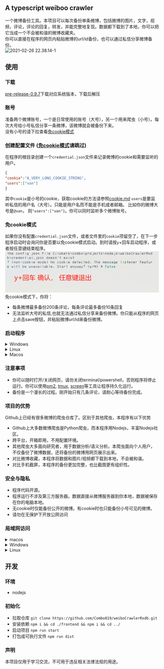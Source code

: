 ## A typescript weiboo crawler
一个微博备份工具。本项目可以每次备份单条微博，包括微博的图片，文字，视频，评论，评论的回复，转发，并能完整地复现。数据都下载到了本地，你可以把它当成一个不会被和谐的微博收藏夹。  
你可以直接在程序的网页内粘贴微博的url/id备份，也可以通过私信分享微博备份。  
![2021-02-26 22.38.14-1](https://raw.githubusercontent.com/kang-ut/picbed/master/img/2021-02-26%2022.38.14-1.gif)
## 使用
### 下载
[pre-release-0.9.7](https://github.com/Combo819/weiboCrawlerRxdb/releases/tag/0.9.7)下载对应系统版本，下载后解压
### 账号 
准备两个微博账号，一个是日常使用的账号（大号），另一个用来爬虫（小号）。每次大号给小号私信分享一条微博，该微博就会被备份下来。  
没有小号的请下拉查看[免cookie模式](#免cookie模式)
### 创建配置文件 ([免cookie模式](#免cookie模式)请跳过)
在程序的根目录创建一个`credential.json`文件来记录微博的cookie和需要监听的用户。
```json
{
"cookie":"A_VERY_LONG_COOKIE_STRING",
"users":["van"]
}
```
其中`cookie`是小号的cookie，获取cookie的方法请参照[cookie.md](https://github.com/dataabc/weiboSpider/blob/master/docs/cookie.md)
`users`是要监听私信的用户名（大号）。只能是用户名而不能是手机或者邮箱。 比如你的微博大号是`@van`， 则`"users":["van"]`。你可以同时监听多个微博账号。

### 免cookie模式
如果你没有配置`credential.json`文件，或者文件里的`cookie`项留空了，在下一步程序启动时会询问你是否要以免cookie模式启动。到时请按`y`+回车启动程序，或者按任意键结束程序。  
![20210301173435](https://raw.githubusercontent.com/kang-ut/picbed/master/img/20210301173435.png)  
免cookie模式下，你将：
+ 每条微博最多备份200条评论，每条评论最多备份10条回复
+ 无法监听大号的私信,也就无法通过私信分享来备份微博。你只能从程序的网页上点击save按钮，并粘贴微博url/id来备份微博。

### 启动程序
<details><summary>Windows</summary>

+ 打开程序所在目录，在地址栏输入`powershell`按下回车
![20210224232313](https://raw.githubusercontent.com/kang-ut/picbed/master/img/20210224232313.png)
+ 右键点击左上角powershell图标，点属性，关闭快速编辑模式，以防止程序假死
![20210224232540](https://raw.githubusercontent.com/kang-ut/picbed/master/img/20210224232540.png)
+ 在powershell输入` .\weiboCrawlerTs-win.exe`,回车。如果你没有配置cookie，程序会问你是否进入免cookie模式。按`y`+ 回车确认，否则按任意键退出。
+ 程序启动后会自动打开浏览器。如果没有自动打开，则手动打开浏览器并进入`http://localhost:5000`（默认5000，以powershell显示为准）
![20210224232938](https://raw.githubusercontent.com/kang-ut/picbed/master/img/20210224232938.png)
![20200926160706](https://raw.githubusercontent.com/kang-ut/picbed/master/img/20200926160706.png)
+ 第一次运行会弹出防火墙提示，如果你想要局域网访问，选中专有网络然后点击允许访问。  
![20210301223135](https://raw.githubusercontent.com/kang-ut/picbed/master/img/20210301223135.png)
+ 进入程序网页后，点击左上角的save按钮，在弹出的输入框中输入微博的url或者ID。如果你配置了cookie，在程序启动两分钟后私信分享一条微博给小号，程序会监听user列表中的私信，一旦接收到微博分享，就会自动开始备份。微博备份成功后要刷新页面才能看到新备份的微博。
</details>

<details><summary>Linux</summary>

+ 在terminal进入程序所在的目录，
+ 首次运行如果没有运行权限，先输入`chmod +x ./weiboCrawlerTs-linux`修改权限
+ 运行`./weiboCrawlerTs-linux`。如果你没有配置cookie，程序会问你是否进入免cookie模式。按`y`+ 回车确认，否则按任意键退出。
+ 程序启动后会自动打开浏览器。如果没有自动打开，则手动打开浏览器并进入`http://localhost:5000`（默认5000，以terminal显示为准）
+ 进入程序网页后，点击左上角的save按钮，在弹出的输入框中输入微博的url或者ID。如果你配置了cookie，在程序启动两分钟后私信分享一条微博给小号，程序会监听user列表中的私信，一旦接收到微博分享，就会自动开始备份。微博备份成功后要刷新页面才能看到新备份的微博。
</details>

<details><summary>Macos</summary>

+ 右键点击程序所在目录，点选 服务->新建位于文件夹地终端标签页.
  ![20210228164646](https://raw.githubusercontent.com/kang-ut/picbed/master/img/20210228164646.png)
+ 输入`chmod +x ./weiboCrawlerTs-macos`, 回车(第一次运行才需要)
+ 输入`./weiboCrawlerTs-macos`，回车，启动程序。如果你没有配置cookie，程序会问你是否进入免cookie模式。按`y`+ `return`确认，否则按任意键退出。
![mac-terminal](https://raw.githubusercontent.com/kang-ut/picbed/master/img/mac-terminal.png)
+ 程序启动后会自动打开浏览器。如果没有自动打开，则手动打开浏览器并进入`http://localhost:5000`（默认5000，以terminal显示为准）   
![20200926160706](https://raw.githubusercontent.com/kang-ut/picbed/master/img/20200926160706.png)
+ 第一次运行可能会弹出防火墙提示，如果你希望在局域网内访问程序的网页，点击允许。
+ 进入程序网页后，点击左上角的save按钮，在弹出的输入框中输入微博的url或者ID。如果你配置了cookie，在程序启动两分钟后私信分享一条微博给小号，程序会监听user列表中的私信，一旦接收到微博分享，就会自动开始备份。微博备份成功后要刷新页面才能看到新备份的微博。
</details>


### 注意事项
+ 你可以随时打开/关闭网页，请勿关闭terminal/powershell，否则程序将停止运行。你可以使用[pm2](https://pm2.keymetrics.io/docs/usage/quick-start/), [tmux](https://github.com/tmux/tmux), [screen](https://www.gnu.org/software/screen/manual/screen.html)等工具让程序持久化运行。
+ 备份是一个漫长的过程。刚开始只有几条评论，请耐心等待备份完成。

### 项目的优势
Github上已经有很多微博的爬虫仓库了。区别于其他爬虫，本程序有以下优势
+ Github上大多数微博爬虫是Python爬虫，而本程序用Nodejs，丰富Nodejs社区。
+ 跨平台，开箱即用，不用配置环境。
+ 其他爬虫大多面向研究者，用于数据分析/语义分析。本爬虫面向个人用户，不仅备份了微博数据，还将备份的微博用网页展示出来。
+ 对比微博收藏，本程序将数据和图片/视频都下载到本地，不会被和谐。
+ 对比手机截屏，本程序的备份更加完整，也比截图更有组织性。

### 安全与隐私
+ 程序代码开源。
+ 程序运行不涉及第三方服务器。数据直接从微博服务器到你本地，数据被保存在你的电脑本地。
+ 无cookie时仅能备份公开的微博。有cookie时也只能备份小号可见的微博。
+ 请勿在无保护下开放公网访问

### 局域网访问

<details><summary>macos</summary>

+ 查找局域网下本机的ip地址。点wifi图标-> 网络偏好设置。图中的`192.168.2.18`就是本机在局域网中的ip地址
![ip](https://raw.githubusercontent.com/kang-ut/picbed/master/img/ip.png)
+ 在局域网的其他设备下打开浏览器，尝试访问`http://${ip4}:5000`。其中`${ip}`替换为你查到的ip4地址。比如上图中是`http://192.168.2.20:5000`。如果网页加载成功，则大功告成。否则下一步
+ 点击系统偏好设置->安全性与隐私
![setting](https://raw.githubusercontent.com/kang-ut/picbed/master/img/setting.png)
+ 点击防火墙，点左下角解锁，点击防火墙选项
![firewall](https://raw.githubusercontent.com/kang-ut/picbed/master/img/firewall.png)
+ 查找列表中有没有`weiboCrawlerTs-macos`，如果没有则点击加号，在目录中找到并添加，然后改成`允许传入连接`。点击 好，再把锁头锁回去。
![add-app](https://raw.githubusercontent.com/kang-ut/picbed/master/img/add-app.png)


</details>
<details><summary>Windows</summary>

+ 查找局域网下本机的ip地址。点击wifi图标->属性 找到ip4地址
![20210301152945](https://raw.githubusercontent.com/kang-ut/picbed/master/img/20210301152945.png)
![20210301153212](https://raw.githubusercontent.com/kang-ut/picbed/master/img/20210301153212.png)
+ 在局域网的其他设备下打开浏览器，尝试访问`http://${ip4}:5000`。其中`${ip}`替换为你查到的ip4地址。比如上图中是`http://192.168.2.20:5000`。如果网页加载成功，则大功告成。否则下一步
+ 打开程序所在的电脑的防火墙。按win键，搜索“防火墙”，点击`高级安全 windows defender防火墙`
![20210301153857](https://raw.githubusercontent.com/kang-ut/picbed/master/img/20210301153857.png)
+ 点击`入站规则`,找到`weiboCrawlerts-win.exe`, 点击`属性`
![20210301154046](https://raw.githubusercontent.com/kang-ut/picbed/master/img/20210301154046.png)
+ 点击允许连接，并确定
![20210301154302](https://raw.githubusercontent.com/kang-ut/picbed/master/img/20210301154302.png)
</details>
<details><summary>Linux</summary>
请参照macos或windows的教程自行摸索
</details>

## 开发
### 环境
+ nodejs
### 初始化
+ 拉取仓库
`git clone https://github.com/Combo819/weiboCrawlerRxdb.git`
+ 安装依赖 `npm i && cd ./frontend && npm i && cd ../`
+ 启动项目 `npm run start`
+ 打包成可执行文件 `npm run dist`
### 声明
本项目仅用于学习交流，不可用于违反相关法律法规的用途。